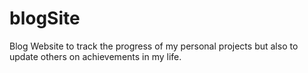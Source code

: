 # blogSite

Blog Website to track the progress of my personal projects but also to update others on achievements in my life.
